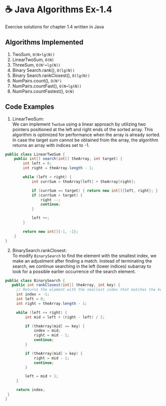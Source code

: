 # ☕ Java Algorithms Ex-1.4
Exercise solutions for chapter 1.4 written in Java

## Algorithms Implemented
1. TwoSum, `O(N∙lg(N))`
2. LinearTwoSum, `O(N)`
3. ThreeSum, `O(N²∙lg(N))`
4. Binary Search.rank(), `O(lg(N))`
5. Binary Search.rankClosest(), `O(lg(N))`
6. NumPairs.count(), `O(N²)`
7. NumPairs.countFast(), `O(N∙lg(N))`
8. NumPairs.countFastest(), `O(N)`

## Code Examples
1. LinearTwoSum:  
   We can implement `TwoSum` using a linear approach by utilizing two pointers positioned at the left and right ends of the sorted array. This algorithm is optimized for performance when the array is already sorted. In case the target sum cannot be obtained from the array, the algorithm returns an array with indices set to -1.
```java
public class LinearTwoSum {
    public int[] search(int[] theArray, int target) {
        int left = 0;
        int right = theArray.length - 1;

        while (left < right) {
            int currSum = theArray[left] + theArray[right];

            if (currSum == target) { return new int[]{left, right}; }
            if (currSum > target) {
                right --;
                continue;
            }

            left ++;
        }

        return new int[]{-1, -1};
    }
}
```

2. BinarySearch.rankClosest:  
   To modify `BinarySearch` to find the element with the smallest index, we make an adjustment after finding a match. Instead of terminating the search, we continue searching in the left (lower indices) subarray to look for a possible earlier occurrence of the search element.
```java
public class BinarySearch {
   public int rankClosest(int[] theArray, int key) {
     // Returns the element with the smallest index that matches the key
     int index = -1;
     int left = 0;
     int right = theArray.length - 1;

     while (left <= right) {
         int mid = left + (right - left) / 2;

         if (theArray[mid] == key) {
             index = mid;
             right = mid - 1;
             continue;
         }

         if (theArray[mid] > key) {
             right = mid - 1;
             continue;
         }

         left = mid + 1;
     }

     return index;
 }
}
```
